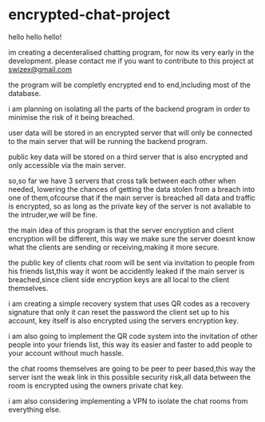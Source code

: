 # encrypted-chat-project

hello hello hello!

im creating a decenteralised chatting program, for now its very early in the development.
please contact me if you want to contribute to this project at swizex@gmail.com

the program will be completly encrypted end to end,including most of the database.

i am planning on isolating all the parts of the backend program in order to minimise the risk of
it being breached.

user data will be stored in an encrypted server that will only be connected to the main server that
will be running the backend program.

public key data will be stored on a third server that is also encrypted and only accessible via the main
server.

so,so far we have 3 servers that cross talk between each other when needed, lowering the chances of
getting the data stolen from a breach into one of them,ofcourse that if the main server is breached
all data and traffic is encrypted, so as long as the private key of the server is not avaliable to the
intruder,we will be fine.

the main idea of this program is that the server encryption and client encryption will be different,
this way we make sure the server doesnt know what the clients are sending or receiving,making it more secure.

the public key of clients chat room will be sent via invitation to people from his friends list,this way it
wont be accidently leaked if the main server is breached,since client side encryption keys are all local
to the client themselves.

i am creating a simple recovery system that uses QR codes as a recovery signature that only it can reset the 
password the client set up to his account, key itself is also encrypted using the servers encryption key.

i am also going to implement the QR code system into the invitation of other people into your friends list,
this way its easier and faster to add people to your account without much hassle.

the chat rooms themselves are going to be peer to peer based,this way the server isnt the weak link in this possible
security risk,all data between the room is encrypted using the owners private chat key.

i am also considering implementing a VPN to isolate the chat rooms from everything else.
